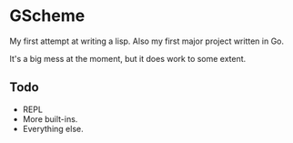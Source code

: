 # GScheme

My first attempt at writing a lisp. Also my first major project written in Go.

It's a big mess at the moment, but it does work to some extent.

## Todo

- REPL
- More built-ins.
- Everything else.
